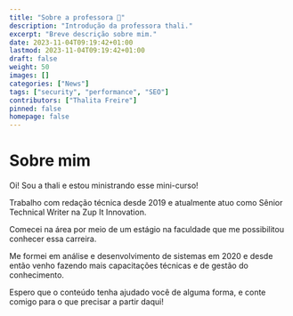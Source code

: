 ```yaml
---
title: "Sobre a professora 👋"
description: "Introdução da professora thali."
excerpt: "Breve descrição sobre mim."
date: 2023-11-04T09:19:42+01:00
lastmod: 2023-11-04T09:19:42+01:00
draft: false
weight: 50
images: []
categories: ["News"]
tags: ["security", "performance", "SEO"]
contributors: ["Thalita Freire"]
pinned: false
homepage: false
---
```

# Sobre mim
Oi! Sou a thali e estou ministrando esse mini-curso!

Trabalho com redação técnica desde 2019 e atualmente atuo como Sênior Technical Writer na Zup It Innovation.

Comecei na área por meio de um estágio na faculdade que me possibilitou conhecer essa carreira. 

Me formei em análise e desenvolvimento de sistemas em 2020 e desde então venho fazendo mais capacitações técnicas e de gestão do conhecimento.

Espero que o conteúdo tenha ajudado você de alguma forma, e conte comigo para o que precisar a partir daqui!
